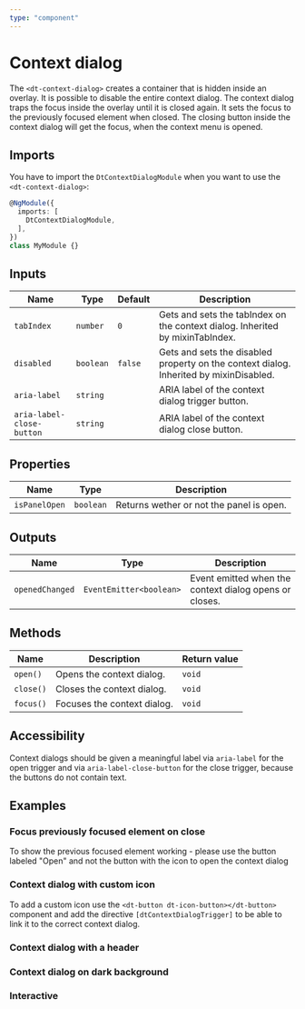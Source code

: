 ```yaml
---
type: "component"
---
```


# Context dialog

<docs-source-example example="DefaultContextDialogExampleComponent"></docs-source-example>

The `<dt-context-dialog>` creates a container that is hidden inside an overlay.
It is possible to disable the entire context dialog.
The context dialog traps the focus inside the overlay until it is closed again.
It sets the focus to the previously focused element when closed.
The closing button inside the context dialog will get the focus, when the context menu is opened.

## Imports

You have to import the `DtContextDialogModule` when you want to use the `<dt-context-dialog>`:

```typescript
@NgModule({
  imports: [
    DtContextDialogModule,
  ],
})
class MyModule {}
```

## Inputs

| Name | Type | Default | Description |
| --- | --- | --- | --- |
| `tabIndex` | `number` | `0` | Gets and sets the tabIndex on the context dialog. Inherited by mixinTabIndex. |
| `disabled` | `boolean` | `false` | Gets and sets the disabled property on the context dialog. Inherited by mixinDisabled. |
| `aria-label` | `string` | | ARIA label of the context dialog trigger button. |
| `aria-label-close-button` | `string` | | ARIA label of the context dialog close button. |

## Properties

| Name | Type | Description |
| --- | --- | --- |
| `isPanelOpen` | `boolean` | Returns wether or not the panel is open. |

## Outputs
| Name | Type | Description |
| --- | --- | --- |
| `openedChanged` | `EventEmitter<boolean>` | Event emitted when the context dialog opens or closes. |

## Methods

| Name | Description | Return value |
| --- | --- | --- |
| `open()` | Opens the context dialog. | `void` |
| `close()` | Closes the context dialog. | `void` |
| `focus()` | Focuses the context dialog. | `void` |

## Accessibility

Context dialogs should be given a meaningful label via `aria-label` for the open trigger and via `aria-label-close-button` for the close trigger, because the buttons do not contain text.

## Examples

### Focus previously focused element on close

To show the previous focused element working - please use the button labeled "Open" and not the button with the icon to open the context dialog

<docs-source-example example="PrevFocusContextDialogExampleComponent"></docs-source-example>

### Context dialog with custom icon

To add a custom icon use the `<dt-button dt-icon-button></dt-button>` component and add the directive `[dtContextDialogTrigger]` to be able to link it to the correct context dialog.

<docs-source-example example="CustomIconContextDialogExampleComponent"></docs-source-example>

### Context dialog with a header

<docs-source-example example="ContextDialogHeaderExampleComponent"></docs-source-example>

### Context dialog on dark background

<docs-source-example example="DarkContextDialogExampleComponent" themedark="true"></docs-source-example>

### Interactive

<docs-source-example example="InteractiveContextDialogExampleComponent"></docs-source-example>